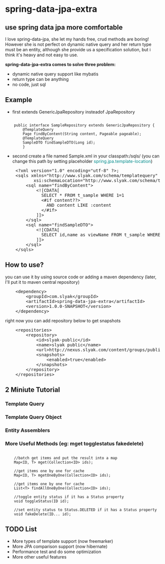 # spring-data-jpa-extra
## use spring data jpa more comfortable
I love spring-data-jpa, she let my hands free, crud methods are boring! However she is not perfect on dynamic native query and her return type must be an entity, although she provide us a specification solution, but i think it's heavy and not easy to use.

<b>spring-data-jpa-extra comes to solve three problem:</b>

- dynamic native query support like mybatis
- return type can be anything
- no code, just sql

## Example
- first extends GenericJpaRepository insteadof JpaRepository

<pre><code>
	public interface SampleRepository extends GenericJpaRepository<Sample, Long> {
		@TemplateQuery
		Page<Sample> findByContent(String content, Pageable pageable);
		@TemplateQuery
		SampleDTO findSampleDTO(Long id);
		}</code>
</pre>

- second create a file named Sample.xml in your classpath:/sqls/ (you can change this path by setting placeholder <font color="#008B8B">spring.jpa.template-location</font>)

<pre>
    &lt;?xml version="1.0" encoding="utf-8" ?&gt;;
    &lt;sqls xmlns="http://www.slyak.com/schema/templatequery" xmlns:xsi="http://www.w3.org/2001/XMLSchema-instance"
           xsi:schemaLocation="http://www.slyak.com/schema/templatequery http://www.slyak.com/schema/templatequery.xsd"&gt;
        &lt;sql name="findByContent"&gt;
            &lt;![CDATA[
              SELECT * FROM t_sample WHERE 1=1
              &lt;#if content??&gt;
                AND content LIKE :content
              &lt;/#if&gt;
            ]]&gt;
        &lt;/sql&gt;
        &lt;sql name="findSampleDTO"&gt;
            &lt;![CDATA[
              SELECT id,name as viewName FROM t_sample WHERE id=:id
            ]]&gt;
        &lt;/sql&gt;
    &lt;/sqls&gt;
</pre>

## How to use?

you can use it by using source code or adding a maven dependency (later, I'll put it to maven central repository)

<pre>
    &lt;dependency&gt;
        &lt;groupId&gt;com.slyak&lt;/groupId&gt;
        &lt;artifactId&gt;spring-data-jpa-extra&lt;/artifactId&gt;
        &lt;version&gt;1.0.0-SNAPSHOT&lt;/version&gt;
    &lt;/dependency&gt;
</pre>

right now you can add repository below to get snapshots
<pre>
    &lt;repositories&gt;
        &lt;repository&gt;
            &lt;id&gt;slyak-public&lt;/id&gt;
            &lt;name&gt;slyak public&lt;/name&gt;
            &lt;url&gt;http://nexus.slyak.com/content/groups/public/&lt;/url&gt;
            &lt;snapshots&gt;
                &lt;enabled&gt;true&lt;/enabled&gt;
            &lt;/snapshots&gt;
        &lt;/repository&gt;
    &lt;/repositories&gt;
</pre>


## 2 Miniute Tutorial

### Template Query

### Template Query Object

### Entity Assemblers

### More Useful Methods (eg: mget togglestatus fakedelete)

<pre><code>
    //batch get items and put the result into a map
    Map&lt;ID, T&gt; mget(Collection&lt;ID&gt; ids);
    
    //get items one by one for cache
    Map&lt;ID, T&gt; mgetOneByOne(Collection&lt;ID&gt; ids);
    
    //get items one by one for cache
    List&lt;T&gt; findAllOneByOne(Collection&lt;ID&gt; ids);
    
    //toggle entity status if it has a Status property
    void toggleStatus(ID id);
    
    //set entity status to Status.DELETED if it has a Status property
    void fakeDelete(ID... id);
</code></pre>


## TODO List
- More types of template support (now freemarker)
- More JPA comparison support (now hibernate)
- Performance test and do some optimization
- More other useful features